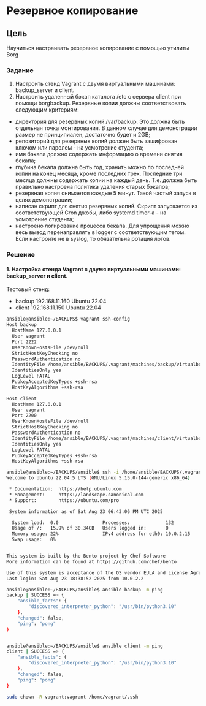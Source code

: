 # Резервное копирование

## Цель

Научиться настраивать резервное копирование с помощью утилиты Borg

### Задание

1. Настроить стенд Vagrant с двумя виртуальными машинами: backup_server и client.
2. Настроить удаленный бэкап каталога /etc c сервера client при помощи borgbackup. Резервные копии должны соответствовать следующим критериям:
* директория для резервных копий /var/backup. Это должна быть отдельная точка монтирования. В данном случае для демонстрации размер не принципиален, достаточно будет и 2GB; 
* репозиторий для резервных копий должен быть зашифрован ключом или паролем - на усмотрение студента;
* имя бэкапа должно содержать информацию о времени снятия бекапа;
* глубина бекапа должна быть год, хранить можно по последней копии на конец месяца, кроме последних трех. Последние три месяца должны содержать копии на каждый день. Т.е. должна быть правильно настроена политика удаления старых бэкапов;
* резервная копия снимается каждые 5 минут. Такой частый запуск в целях демонстрации;
* написан скрипт для снятия резервных копий. Скрипт запускается из соответствующей Cron джобы, либо systemd timer-а - на усмотрение студента;
* настроено логирование процесса бекапа. Для упрощения можно весь вывод перенаправлять в logger с соответствующим тегом. Если настроите не в syslog, то обязательна ротация логов.


### Решение

#### 1. Настройка стенда Vagrant с двумя виртуальными машинами: backup_server и client.

Тестовый стенд:
 - backup 192.168.11.160 Ubuntu 22.04 
 - client 192.168.11.150 Ubuntu 22.04


````bash
ansible@ansible:~/BACKUPS$ vagrant ssh-config
Host backup
  HostName 127.0.0.1
  User vagrant
  Port 2222
  UserKnownHostsFile /dev/null
  StrictHostKeyChecking no
  PasswordAuthentication no
  IdentityFile /home/ansible/BACKUPS/.vagrant/machines/backup/virtualbox/private_key
  IdentitiesOnly yes
  LogLevel FATAL
  PubkeyAcceptedKeyTypes +ssh-rsa
  HostKeyAlgorithms +ssh-rsa

Host client
  HostName 127.0.0.1
  User vagrant
  Port 2200
  UserKnownHostsFile /dev/null
  StrictHostKeyChecking no
  PasswordAuthentication no
  IdentityFile /home/ansible/BACKUPS/.vagrant/machines/client/virtualbox/private_key
  IdentitiesOnly yes
  LogLevel FATAL
  PubkeyAcceptedKeyTypes +ssh-rsa
  HostKeyAlgorithms +ssh-rsa

````


````bash
ansible@ansible:~/BACKUPS/ansible$ ssh -i /home/ansible/BACKUPS/.vagrant/machines/client/virtualbox/private_key -p 2200 vagrant@127.0.0.1
Welcome to Ubuntu 22.04.5 LTS (GNU/Linux 5.15.0-144-generic x86_64)

 * Documentation:  https://help.ubuntu.com
 * Management:     https://landscape.canonical.com
 * Support:        https://ubuntu.com/pro

 System information as of Sat Aug 23 06:43:06 PM UTC 2025

  System load:  0.0                Processes:             132
  Usage of /:   15.9% of 30.34GB   Users logged in:       0
  Memory usage: 22%                IPv4 address for eth0: 10.0.2.15
  Swap usage:   0%


This system is built by the Bento project by Chef Software
More information can be found at https://github.com/chef/bento

Use of this system is acceptance of the OS vendor EULA and License Agreements.
Last login: Sat Aug 23 18:38:52 2025 from 10.0.2.2
````


````bash
ansible@ansible:~/BACKUPS/ansible$ ansible backup -m ping
backup | SUCCESS => {
    "ansible_facts": {
        "discovered_interpreter_python": "/usr/bin/python3.10"
    },
    "changed": false,
    "ping": "pong"
}

````

````bash

ansible@ansible:~/BACKUPS/ansible$ ansible client -m ping
client | SUCCESS => {
    "ansible_facts": {
        "discovered_interpreter_python": "/usr/bin/python3.10"
    },
    "changed": false,
    "ping": "pong"
}
````



````bash
sudo chown -R vagrant:vagrant /home/vagrant/.ssh
````

````bash
````

````bash
````

````bash
````

